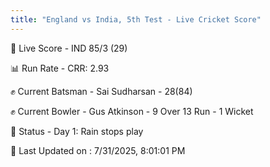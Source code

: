 ```yaml
---
title: "England vs India, 5th Test - Live Cricket Score"
---
```


🔴 Live Score - IND 85/3 (29)  

📊 Run Rate - CRR: 2.93  

✊ Current Batsman - Sai Sudharsan - 28(84)  

✊ Current Bowler - Gus Atkinson - 9 Over 13 Run - 1 Wicket  

📑 Status - Day 1: Rain stops play

📝 Last Updated on : 7/31/2025, 8:01:01 PM  

